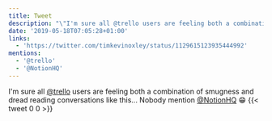 ```yaml
---
title: Tweet
description: "\"I'm sure all @trello users are feeling both a combination of smugness and dread reading conversations like this... \nNobody mention @NotionHQ \U0001F601 \""
date: '2019-05-18T07:05:28+01:00'
links:
  - 'https://twitter.com/timkevinoxley/status/1129615123935444992'
mentions:
  - '@trello'
  - '@NotionHQ'
---
```

I'm sure all [@trello](https://twitter.com/@trello) users are feeling both a combination of smugness and dread reading conversations like this... 
Nobody mention [@NotionHQ](https://twitter.com/@NotionHQ) 😁 
      {{< tweet 0 0 >}}
    
